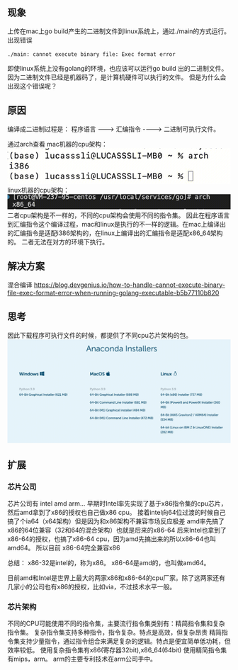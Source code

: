 ## 现象

上传在mac上go build产生的二进制文件到linux系统上，通过./main的方式运行。出现错误
``` 
./main: cannot execute binary file: Exec format error
```
即使linux系统上没有golang的环境，也应该可以运行go build 出的二进制文件。
因为二进制文件已经是机器码了，是计算机硬件可以执行的文件。
但是为什么会出现这个错误呢？

## 原因
编译成二进制过程是：
程序语言 ---> 汇编指令 ----> 二进制可执行文件。

通过arch查看
mac机器的cpu架构：
![alt text](image-13.png)
linux机器的cpu架构：
![alt text](image-12.png)
二者cpu架构是不一样的，不同的cpu架构会使用不同的指令集。
因此在程序语言到汇编指令这个编译过程，mac和linux是执行的不一样的逻辑。在mac上编译出的汇编指令是适配i386架构的，在linux上编译出的汇编指令是适配x86_64架构的。
二者无法在对方的环境下执行。

## 解决方案
混合编译
https://blog.devgenius.io/how-to-handle-cannot-execute-binary-file-exec-format-error-when-running-golang-executable-b5b77110b820

## 思考
因此下载程序可执行文件的时候，都提供了不同cpu芯片架构的包。
![alt text](image-14.png)

## 扩展
### 芯片公司
芯片公司有 intel amd arm...
早期时Intel率先实现了基于x86指令集的cpu芯片，然后amd拿到了x86的授权也自己做x86 cpu。
接着intel向64位过渡的时候自己搞了个ia64（x64架构）但是因为和x86架构不兼容市场反应极差
amd率先搞了x86的64位兼容（32和64的混合架构）也就是后来的x86-64
后来Intel也拿到了x86-64的授权，也搞了x86-64 cpu，因为amd先搞出来的所以x86-64也叫amd64。
所以目前 x86-64完全兼容x86

总结： x86-32是intel的，称为x86。 x86-64是amd的，也叫做amd64。

目前amd和Intel是世界上最大的两家x86和x86-64的cpu厂家。除了这两家还有几家小的公司也有x86的授权，比如via，不过技术水平一般。

### 芯片架构
不同的CPU可能使用不同的指令集，主要流行指令集类别有：精简指令集和复杂指令集。
复杂指令集支持多种指令，指令复杂。特点是高效，但复杂昂贵
精简指令集支持少量指令，通过指令组合来满足复杂的逻辑。特点是便宜简单低功耗，但效率较低。
使用复杂指令集有x86(寄存器32bit),x86_64(64bit)
使用精简指令集有mips，arm。
arm的主要专利技术在arm公司手中。